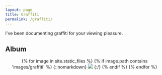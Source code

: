 ```yaml
---
layout: page
title: Graffiti
permalink: /graffiti/
---
```


I've been documenting graffiti for your viewing pleasure.

## Album

<div class='container' style='text-align: center;'>
{% for image in site.static_files %}
    {% if image.path contains 'images/graffiti' %}
{::nomarkdown}
<img class='lightbox' src="{{ site.baseurl }}{{ image.path }}" onclick="lightbox(this)">
{:/}
    {% endif %}
{% endfor %}
</div>

<script src="/js/lightbox.js">
